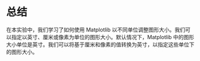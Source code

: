 # 总结

在本实验中，我们学习了如何使用 Matplotlib 以不同单位调整图形大小。我们可以指定以英寸、厘米或像素为单位的图形大小。默认情况下，Matplotlib 中的图形大小单位是英寸。我们可以将基于厘米和像素的值转换为英寸，以指定这些单位下的图形大小。
